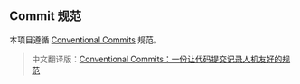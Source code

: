 ## Commit 规范

本项目遵循 [Conventional Commits](https://www.conventionalcommits.org/en/v1.0.0) 规范。

> 中文翻译版：[Conventional Commits：一份让代码提交记录人机友好的规范](https://tool.lu/en_US/article/2ac/preview)


